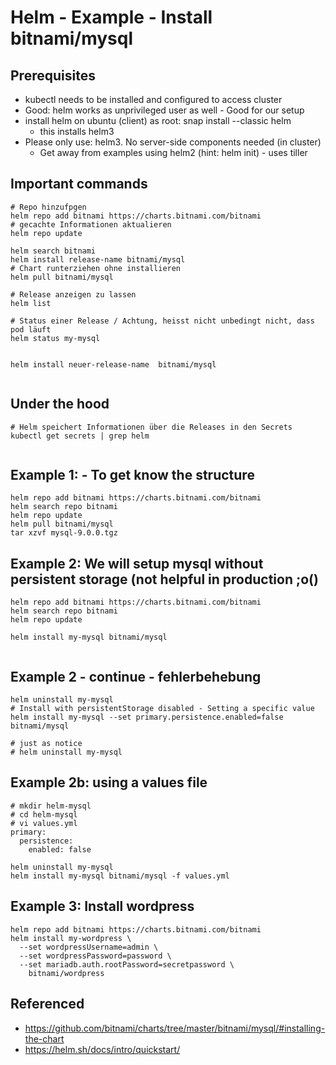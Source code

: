 # Helm - Example - Install bitnami/mysql 

## Prerequisites 

  * kubectl needs to be installed and configured to access cluster
  * Good: helm works as unprivileged user as well - Good for our setup 
  * install helm on ubuntu (client) as root: snap install --classic helm 
    * this installs helm3
  * Please only use: helm3. No server-side components needed (in cluster) 
    * Get away from examples using helm2 (hint: helm init) - uses tiller  

## Important commands 

```
# Repo hinzufpgen 
helm repo add bitnami https://charts.bitnami.com/bitnami 
# gecachte Informationen aktualieren 
helm repo update

helm search bitnami 
helm install release-name bitnami/mysql
# Chart runterziehen ohne installieren 
helm pull bitnami/mysql

# Release anzeigen zu lassen
helm list 

# Status einer Release / Achtung, heisst nicht unbedingt nicht, dass pod läuft 
helm status my-mysql 


helm install neuer-release-name  bitnami/mysql 


```

## Under the hood 

```
# Helm speichert Informationen über die Releases in den Secrets
kubectl get secrets | grep helm 


```


## Example 1: - To get know the structure 

```
helm repo add bitnami https://charts.bitnami.com/bitnami 
helm search repo bitnami 
helm repo update
helm pull bitnami/mysql 
tar xzvf mysql-9.0.0.tgz 

```



## Example 2: We will setup mysql without persistent storage (not helpful in production ;o() 

```
helm repo add bitnami https://charts.bitnami.com/bitnami 
helm search repo bitnami 
helm repo update

helm install my-mysql bitnami/mysql


```


## Example 2 - continue - fehlerbehebung 

```
helm uninstall my-mysql 
# Install with persistentStorage disabled - Setting a specific value 
helm install my-mysql --set primary.persistence.enabled=false bitnami/mysql

# just as notice 
# helm uninstall my-mysql 

```

## Example 2b: using a values file 

```
# mkdir helm-mysql
# cd helm-mysql
# vi values.yml 
primary:
  persistence:
    enabled: false 
```

```
helm uninstall my-mysql
helm install my-mysql bitnami/mysql -f values.yml 
```

## Example 3: Install wordpress 

```
helm repo add bitnami https://charts.bitnami.com/bitnami 
helm install my-wordpress \
  --set wordpressUsername=admin \
  --set wordpressPassword=password \
  --set mariadb.auth.rootPassword=secretpassword \
    bitnami/wordpress
```


## Referenced

  * https://github.com/bitnami/charts/tree/master/bitnami/mysql/#installing-the-chart
  * https://helm.sh/docs/intro/quickstart/

